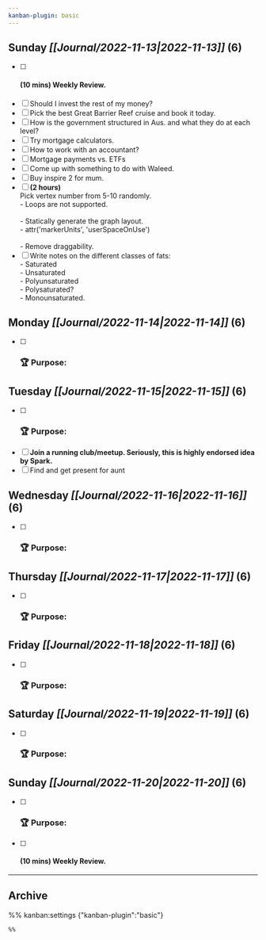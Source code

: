 ```yaml
---
kanban-plugin: basic
---
```


## **Sunday** *[[Journal/2022-11-13|2022-11-13]]* (6)

- [ ] #### **(10 mins)** Weekly Review.
- [ ] Should I invest the rest of my money?
- [ ] Pick the best Great Barrier Reef cruise and book it today.
- [ ] How is the government structured in Aus. and what they do at each level?
- [ ] Try mortgage calculators.
- [ ] How to work with an accountant?
- [ ] Mortgage payments vs. ETFs
- [ ] Come up with something to do with Waleed.
- [ ] Buy inspire 2 for mum.
- [ ] **(2 hours)**<br>Pick vertex number from 5-10 randomly.<br>- Loops are not supported.<br><br>- Statically generate the graph layout.<br>- attr('markerUnits', 'userSpaceOnUse')<br><br>- Remove draggability.
- [ ] Write notes on the different classes of fats:<br>- Saturated<br>- Unsaturated<br>- Polyunsaturated<br>- Polysaturated?<br>- Monounsaturated.

## **Monday** *[[Journal/2022-11-14|2022-11-14]]* (6)

- [ ] ### **🏆 Purpose**:

## **Tuesday** *[[Journal/2022-11-15|2022-11-15]]* (6)

- [ ] ### **🏆 Purpose**:
- [ ] **Join a running club/meetup. Seriously, this is highly endorsed idea by Spark.**
- [ ] Find and get present for aunt

## **Wednesday** *[[Journal/2022-11-16|2022-11-16]]* (6)

- [ ] ### **🏆 Purpose**:

## **Thursday** *[[Journal/2022-11-17|2022-11-17]]* (6)

- [ ] ### **🏆 Purpose**:

## **Friday** *[[Journal/2022-11-18|2022-11-18]]* (6)

- [ ] ### **🏆 Purpose**:

## **Saturday** *[[Journal/2022-11-19|2022-11-19]]* (6)

- [ ] ### **🏆 Purpose**:

## **Sunday** *[[Journal/2022-11-20|2022-11-20]]* (6)

- [ ] ### **🏆 Purpose**:
- [ ] #### **(10 mins)** Weekly Review.

***

## Archive



%% kanban:settings
{"kanban-plugin":"basic"}
```
%%

